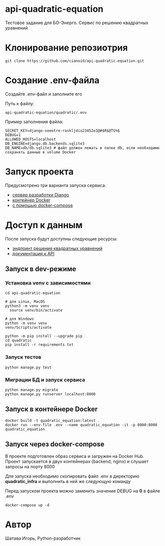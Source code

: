 # api-quadratic-equation
Тестовое задание для БО-Энерго. Сервис по решению квадратных уравнений


# Клонирование репозиотрия

```
git clone https://github.com/cianoid/api-quadratic-equation.git
```

# Создание .env-файла

Создайте .env-файл и заполните его

Путь к файлу:
```
api-quadratic-equation/quadratic/.env
```

Пример заполнения файла:
```
SECRET_KEY=django-seeetre-raskljdio23452o3@#$R$@TG%$
DEBUG=1
ALLOWED_HOSTS=localhost
DB_ENGINE=django.db.backends.sqlite3
DB_NAME=db/db.sqlite3 # файл должен лежать в папке db, если необходимо сохранять данные в volume Docker
```

# Запуск проекта

Предусмотрено три варианта запуска сервиса. 
* [сервер разработки Django](#запуск-в-dev-режиме)
* [контейнер Docker](#запуск-в-контейнере-docker)
* [с помощью docker-compose](#запуск-через-docker-compose)

# Доступ к данным

После запуска будут доступны следующие ресурсы: 
* [эндпоинт решения квадратных уравнений](http://localhost:8000/api/v1.0/equation/)
* [документация к API](http://localhost:8000/redoc/)

## Запуск в dev-режиме

### Установка venv с зависимостями

```
cd api-quadratic-equation

# для Linux, MacOS
python3 -m venv venv
  source venv/bin/activate

# для Windows
python -m venv venv
venv/Scripts/activate

python -m pip install --upgrade pip
cd quadratic
pip install -r requirements.txt
```

### Запуск тестов

```
python manage.py test
```

### Миграции БД и запуск сервиса 

```
python manage.py migrate
python manage.py runserver localhost:8000
```

## Запуск в контейнере Docker

```
docker build -t quadratic_equation:latest .
docker run --env-file .env --name quadratic_equation -it -p 8000:8000 quadratic_equation
```

## Запуск через docker-compose

В проекте подготовлен образ сервиса и загружен на Docker Hub. Проект запускается в двух контейнерах (backend, nginx) и слушает запросы на порту 8000

Для запуска необходимо скопировать файл .env в директорию **quadratic_infra** и выполнить в ней же следующую команду

Перед запуском проекта можно заменить значение DEBUG на **0** в файле .env

```
docker-compose up -d
```

# Автор
Шатава Игорь, Python-разработчик
